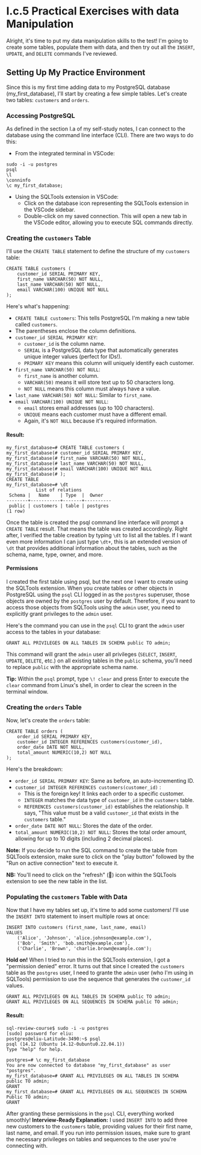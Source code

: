 
# I.c.5 Practical Exercises with data Manipulation
Alright, it's time to put my data manipulation skills to the test! I'm going to create some tables, populate them with data, and then try out all the `INSERT`, `UPDATE`, and `DELETE` commands I've reviewed.

## Setting Up My Practice Environment
Since this is my first time adding data to my PostgreSQL database (my_first_database), I'll start by creating a few simple tables. Let's create two tables: `customers` and `orders`.

### Accessing PostgreSQL
As defined in the section I.a of my self-study notes, I can connect to the database using the command line interface (CLI). There are two ways to do this:
- From the integrated terminal in VSCode:
```
sudo -i -u postgres
psql
\l
\conninfo
\c my_first_database;
```
- Using the SQLTools extension in VSCode:
	- Click on the database icon representing the SQLTools extension in the VSCode sidebar.
	- Double-click on my saved connection.
This will open a new tab in the VSCode editor, allowing you to execute SQL commands directly.

### Creating the `customers` Table
I'll use the `CREATE TABLE` statement to define the structure of my `customers` table:
```
CREATE TABLE customers (
	customer_id SERIAL PRIMARY KEY,
	first_name VARCHAR(50) NOT NULL,
	last_name VARCHAR(50) NOT NULL,
	email VARCHAR(100) UNIQUE NOT NULL
);
```
Here's what's happening:
- `CREATE TABLE customers`: This tells PostgreSQL I'm making a new table called `customers`.
- The parentheses enclose the column definitions.
- `customer_id SERIAL PRIMARY KEY`:
	- `customer_id` is the column name.
	- `SERIAL` is a PostgreSQL data type that automatically generates unique integer values (perfect for IDs!).
	- `PRIMARY KEY` means this column will uniquely identify each customer.
- `first_name VARCHAR(50) NOT NULL`:
	- `first_name` is another column.
	- `VARCHAR(50)` means it will store text up to 50 characters long.
	- `NOT NULL` means this column must always have a value.
- `last_name VARCHAR(50) NOT NULL`: Similar to `first_name`.
- `email VARCHAR(100) UNIQUE NOT NULL`:
	- `email` stores email addresses (up to 100 characters).
	- `UNIQUE` means each customer must have a different email.
	- Again, it's `NOT NULL` because it's required information.

#### Result:
```
my_first_database=# CREATE TABLE customers (
my_first_database(# customer_id SERIAL PRIMARY KEY,
my_first_database(# first_name VARCHAR(50) NOT NULL,
my_first_database(# last_name VARCHAR(50) NOT NULL,
my_first_database(# email VARCHAR(100) UNIQUE NOT NULL
my_first_database(# );
CREATE TABLE
my_first_database=# \dt
           List of relations
 Schema |   Name    | Type  |  Owner   
--------+-----------+-------+----------
 public | customers | table | postgres
(1 row)
```
Once the table is created the psql command line interface will prompt a `CREATE TABLE` result. That means the table was created accordingly. Right after, I verified the table creation by typing `\dt` to list all the tables. If I want even more information I can just type `\dt+`, this is an extended version of `\dt` that provides additional information about the tables, such as the schema, name, type, owner, and more.

#### Permissions
I created the first table using psql, but the next one I want to create using the SQLTools extension. When you create tables or other objects in PostgreSQL using the `psql` CLI logged in as the `postgres` superuser, those objects are owned by the `postgres` user by default. Therefore, if you want to access those objects from SQLTools using the `admin` user, you need to explicitly grant privileges to the `admin` user.

Here's the command you can use in the `psql` CLI to grant the `admin` user access to the tables in your database:
```
GRANT ALL PRIVILEGES ON ALL TABLES IN SCHEMA public TO admin;
```
This command will grant the `admin` user all privileges (`SELECT`, `INSERT`, `UPDATE`, `DELETE`, etc.) on all existing tables in the `public` schema, you'll need to replace `public` with the appropriate schema name.

**Tip:** Within the `psql` prompt, type `\! clear` and press Enter to execute the `clear` command from Linux's shell, in order to clear the screen in the terminal window.

### Creating the `orders` Table
Now, let's create the `orders` table:
```
CREATE TABLE orders (
	order_id SERIAL PRIMARY KEY,
	customer_id INTEGER REFERENCES customers(customer_id),
	order_date DATE NOT NULL,
	total_amount NUMERIC(10,2) NOT NULL
);
```
Here's the breakdown:
- `order_id SERIAL PRIMARY KEY`: Same as before, an auto-incrementing ID.
- `customer_id INTEGER REFERENCES customers(customer_id)` :
	- This is the foreign key! It links each order to a specific customer.
	- `INTEGER` matches the data type of `customer_id` in the `customers` table.
	- `REFERENCES customers(customer_id)` establishes the relationship. It says, "This value must be a valid `customer_id` that exists in the `customers` table."
- `order_date DATE NOT NULL`: Stores the date of the order.
- `total_amount NUMERIC(10,2) NOT NULL`: Stores the total order amount, allowing for up to 10 digits (including 2 decimal places).

**Note:** If you decide to run the SQL command to create the table from SQLTools extension, make sure to click on the "play button" followed by the "Run on active connection" text to execute it.

**NB:** You'll need to click on the "refresh" (🔄) icon within the SQLTools extension to see the new table in the list.

### Populating the `customers` Table with Data
Now that I have my tables set up, it's time to add some customers! I'll use the `INSERT INTO` statement to insert multiple rows at once:
```
INSERT INTO customers (first_name, last_name, email)
VALUES
	('Alice', 'Johnson', 'alice.johnson@example.com'),
	('Bob', 'Smith', 'bob.smith@example.com'),
	('Charlie', 'Brown', 'charlie.brown@example.com');
```
**Hold on!**  When I tried to run this in the SQLTools extension, I got a "permission denied" error. It turns out that since I created the `customers` table as the `postgres` user, I need to grante the `admin` user (who I'm using in SQLTools) permission to use the sequence that generates the `customer_id` values.
```
GRANT ALL PRIVILEGES ON ALL TABLES IN SCHEMA public TO admin;
GRANT ALL PRIVILEGES ON ALL SEQUENCES IN SCHEMA public TO admin;
```
#### Result:
```
sql-review-course$ sudo -i -u postgres
[sudo] password for eliu: 
postgres@eliu-Latitude-3490:~$ psql
psql (14.12 (Ubuntu 14.12-0ubuntu0.22.04.1))
Type "help" for help.

postgres=# \c my_first_database
You are now connected to database "my_first_database" as user "postgres".
my_first_database=# GRANT ALL PRIVILEGES ON ALL TABLES IN SCHEMA public TO admin;
GRANT
my_first_database=# GRANT ALL PRIVILEGES ON ALL SEQUENCES IN SCHEMA Public TO admin;
GRANT
```
After granting these permissions in the `psql` CLI, everything worked smoothly!
**Interview-Ready Explanation:**
I used `INSERT INTO` to add three new customers to the `customers` table, providing values for their first name, last name, and email. If you run into permission issues, make sure to grant the necessary privileges on tables and sequences to the user you're connecting with.


